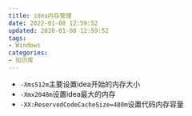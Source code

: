 ```yaml
---
title: idea内存管理
date: 2022-01-08 12:59:52
updated: 2020-01-08 12:59:52
tags:
- Windows
categories: 
- 知识库
---
```


- `-Xms512m`主要设置idea开始的内存大小
- `-Xmx2048m`设置idea最大的内存
- `-XX:ReservedCodeCacheSize=480m`设置代码内存容量

